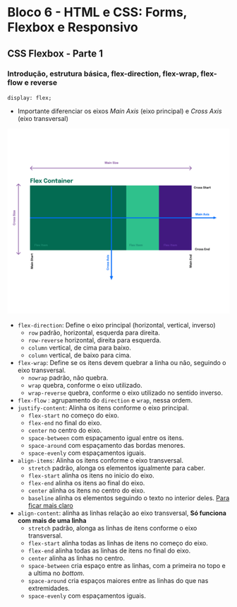 # Bloco 6 - HTML e CSS: Forms, Flexbox e Responsivo

## CSS Flexbox - Parte 1

### Introdução, estrutura básica, flex-direction, flex-wrap, flex-flow e reverse

```
display: flex;
```

- Importante diferenciar os eixos *Main Axis* (eixo principal) e *Cross Axis* (eixo transversal)

![](css_flexbox_axes-ae037e975930d45a18d1ef4417501d82.png)

- `flex-direction`: Define o eixo principal (horizontal, vertical, inverso)
  - `row` padrão, horizontal, esquerda para direita.
  - `row-reverse` horizontal, direita para esquerda.
  - `column` vertical, de cima para baixo.
  - `column` vertical, de baixo para cima.
- `flex-wrap`: Define se os itens devem quebrar a linha ou não, seguindo o eixo transversal.
  - `nowrap` padrão, não quebra.
  - `wrap` quebra, conforme o eixo utilizado.
  - `wrap-reverse` quebra, conforme o eixo utilizado no sentido inverso.
- `flex-flow` : agrupamento do `direction` e `wrap`, nessa ordem.
- `justify-content`: Alinha os itens conforme o eixo principal.
  - `flex-start` no começo do eixo.
  - `flex-end` no final do eixo.
  - `center` no centro do eixo.
  - `space-between` com espaçamento igual entre os itens.
  - `space-around` com espaçamento das bordas menores.
  - `space-evenly` com espaçamentos iguais.
- `align-items`: Alinha os itens conforme o eixo transversal.
  - `stretch` padrão, alonga os elementos igualmente para caber.
  - `flex-start` alinha os itens no inicio do eixo.
  - `flex-end` alinha os itens ao final do eixo.
  - `center` alinha os itens no centro do eixo.
  - `baseline` alinha os elementos seguindo o texto no interior deles. [Para ficar mais claro](/pract3.html)
- `align-content`: alinha as linhas relação ao eixo transversal, **Só funciona com mais de uma linha**
  - `stretch` padrão, alonga as linhas de itens conforme o eixo transversal.
  - `flex-start` alinha todas as linhas de itens no começo do eixo.
  - `flex-end` alinha todas as linhas de itens no final do eixo.
  - `center` alinha as linhas no centro.
  - `space-between` cria espaço entre as linhas, com a primeira no topo e a ultima no *bottom*.
  - `space-around` cria espaços maiores entre as linhas do que nas extremidades.
  - `space-evenly` com espaçamentos iguais.